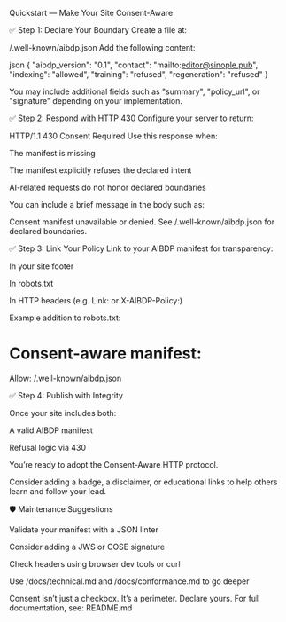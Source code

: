 Quickstart — Make Your Site Consent-Aware

✅ Step 1: Declare Your Boundary
Create a file at:

/.well-known/aibdp.json
Add the following content:

json
{
  "aibdp_version": "0.1",
  "contact": "mailto:editor@sinople.pub",
  "indexing": "allowed",
  "training": "refused",
  "regeneration": "refused"
}

You may include additional fields such as "summary", "policy_url", or "signature" depending on your implementation.

✅ Step 2: Respond with HTTP 430
Configure your server to return:

HTTP/1.1 430 Consent Required
Use this response when:

The manifest is missing

The manifest explicitly refuses the declared intent

AI-related requests do not honor declared boundaries

You can include a brief message in the body such as:

Consent manifest unavailable or denied.
See /.well-known/aibdp.json for declared boundaries.

✅ Step 3: Link Your Policy
Link to your AIBDP manifest for transparency:

In your site footer

In robots.txt

In HTTP headers (e.g. Link: or X-AIBDP-Policy:)

Example addition to robots.txt:

# Consent-aware manifest:

Allow: /.well-known/aibdp.json

✅ Step 4: Publish with Integrity

Once your site includes both:

A valid AIBDP manifest

Refusal logic via 430

You’re ready to adopt the Consent-Aware HTTP protocol.

Consider adding a badge, a disclaimer, or educational links to help others learn and follow your lead.

🛡 Maintenance Suggestions

Validate your manifest with a JSON linter

Consider adding a JWS or COSE signature

Check headers using browser dev tools or curl

Use /docs/technical.md and /docs/conformance.md to go deeper

Consent isn’t just a checkbox. It’s a perimeter. Declare yours. For full documentation, see: README.md